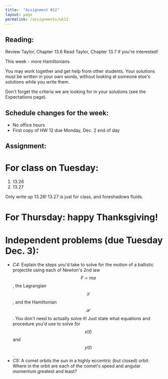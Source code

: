 ```yaml
---
title:  "Assignment #12"
layout: page
permalink: /assignments/wk12
---
```


## Reading:  
Review Taylor, Chapter 13.6
Read Taylor, Chapter 13.7 if you're interested!

This week - more Hamiltonians

You may work together and get help from other students. Your solutions must be written in your own words, without looking at someone else's solutions while you write them.

Don't forget the criteria we are looking for in your solutions (see the Expectations page).

## Schedule changes for the week:
 - No office hours
 - First copy of HW 12 due Monday, Dec. 2 end of day

## Assignment:
# For class on Tuesday:

1. 13.26
2. 13.27

Only write up 13.26! 13.27 is just for class, and foreshadows fluids.

# For Thursday: happy Thanksgiving!

# Independent problems (due Tuesday Dec. 3):
 - *C4:* Explain the steps you'd take to solve for the motion of a ballistic projectile using each of Newton's 2nd law $$F=ma$$, the Lagrangian $$\mathcal{L}$$, and the Hamiltonian $$\mathcal{H}$$. You don't need to actually solve it! Just state what equations and procedure you'd use to solve for $$x(t)$$ and $$y(t)$$.
 - *C5:* A comet orbits the sun in a highly eccentric (but closed) orbit. Where in the orbit are each of the comet's speed and angular momentum greatest and least?
